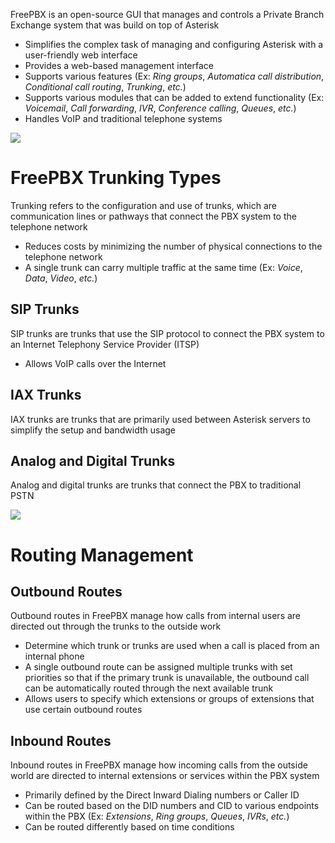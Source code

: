 FreePBX is an open-source GUI that manages and controls a Private Branch Exchange system that was build on top of Asterisk

* Simplifies the complex task of managing and configuring Asterisk with a user-friendly web interface
* Provides a web-based management interface
* Supports various features (Ex: *Ring groups*, *Automatica call distribution*, *Conditional call routing*, *Trunking*, *etc.*)
* Supports various modules that can be added to extend functionality (Ex: *Voicemail*, *Call forwarding*, *IVR*, *Conference calling*, *Queues*, *etc.*)
* Handles VoIP and traditional telephone systems

![](https://github.com/JonmarCorpuz/SecondBrain/blob/main/Assets/Whitespace.png)

# FreePBX Trunking Types

Trunking refers to the configuration and use of trunks, which are communication lines or pathways that connect the PBX system to the telephone network

* Reduces costs by minimizing the number of physical connections to the telephone network
* A single trunk can carry multiple traffic at the same time (Ex: *Voice*, *Data*, *Video*, *etc.*)

## SIP Trunks

SIP trunks are trunks that use the SIP protocol to connect the PBX system to an Internet Telephony Service Provider (ITSP)

* Allows VoIP calls over the Internet

## IAX Trunks

IAX trunks are trunks that are primarily used between Asterisk servers to simplify the setup and bandwidth usage

## Analog and Digital Trunks

Analog and digital trunks are trunks that connect the PBX to traditional PSTN

![](https://github.com/JonmarCorpuz/SecondBrain/blob/main/Assets/Whitespace.png)

# Routing Management 

## Outbound Routes

Outbound routes in FreePBX manage how calls from internal users are directed out through the trunks to the outside work

* Determine which trunk or trunks are used when a call is placed from an internal phone
* A single outbound route can be assigned multiple trunks with set priorities so that if the primary trunk is unavailable, the outbound call can be automatically routed through the next available trunk
* Allows users to specify which extensions or groups of extensions that use certain outbound routes

## Inbound Routes

Inbound routes in FreePBX manage how incoming calls from the outside world are directed to internal extensions or services within the PBX system

* Primarily defined by the Direct Inward Dialing numbers or Caller ID
* Can be routed based on the DID numbers and CID to various endpoints within the PBX (Ex: *Extensions*, *Ring groups*, *Queues*, *IVRs*, *etc.*)
* Can be routed differently based on time conditions
